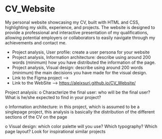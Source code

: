 # CV_Website
My personal website showcasing my CV, built with HTML and CSS, highlighting my skills, experience, and projects. The website is designed to provide a professional and interactive presentation of my qualifications, allowing potential employers or collaborators to easily navigate through my achievements and contact me.

- Project analysis, User profile: create a user persona for your website
- Project analysis, Information architecture: describe using around 200 words (minimum) how you have distributed the information of the page.
- Project analysis, Visual design: describe using around 200 words (minimum) the main decisions you have made for the visual design.
- Link to the Figma project  --> 
- Link to the WebSite -->  https://aleixsuri.github.io/CV_Website/



Project analysis:
o Characterize the final user: who will be the final user? What is he/she
expected to find in your project?

o Information architecture: in this project, which is assumed to be a singlepage project, this analysis is basically the distribution of the different
sections of the CV on the page

o Visual design: which color palette will you use? Which typography?
Which page layout? Look for inspirational similar projects
